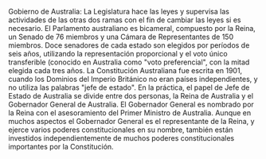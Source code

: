 Gobierno de Australia: La Legislatura hace las leyes y supervisa las actividades de las otras dos ramas con el fin de cambiar las leyes si es necesario. El Parlamento australiano es bicameral, compuesto por la Reina, un Senado de 76 miembros y una Cámara de Representantes de 150 miembros. Doce senadores de cada estado son elegidos por períodos de seis años, utilizando la representación proporcional y el voto único transferible (conocido en Australia como "voto preferencial", con la mitad elegida cada tres años. La Constitución Australiana fue escrita en 1901, cuando los Dominios del Imperio Británico no eran países independientes, y no utiliza las palabras "jefe de estado". En la práctica, el papel de Jefe de Estado de Australia se divide entre dos personas, la Reina de Australia y el Gobernador General de Australia. El Gobernador General es nombrado por la Reina con el asesoramiento del Primer Ministro de Australia. Aunque en muchos aspectos el Gobernador General es el representante de la Reina, y ejerce varios poderes constitucionales en su nombre, también están investidos independientemente de muchos poderes constitucionales importantes por la Constitución.
